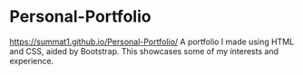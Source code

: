 # Personal-Portfolio
https://summat1.github.io/Personal-Portfolio/
A portfolio I made using HTML and CSS, aided by Bootstrap. This showcases some of my interests and experience.
